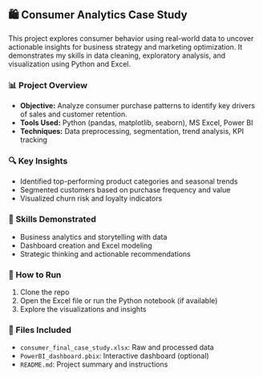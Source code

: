## 🛍️ Consumer Analytics Case Study

This project explores consumer behavior using real-world data to uncover actionable insights for business strategy and marketing optimization. It demonstrates my skills in data cleaning, exploratory analysis, and visualization using Python and Excel.

### 📊 Project Overview

- **Objective:** Analyze consumer purchase patterns to identify key drivers of sales and customer retention.
- **Tools Used:** Python (pandas, matplotlib, seaborn), MS Excel, Power BI
- **Techniques:** Data preprocessing, segmentation, trend analysis, KPI tracking

### 🔍 Key Insights

- Identified top-performing product categories and seasonal trends
- Segmented customers based on purchase frequency and value
- Visualized churn risk and loyalty indicators

### 🧠 Skills Demonstrated

- Business analytics and storytelling with data
- Dashboard creation and Excel modeling
- Strategic thinking and actionable recommendations

### 🚀 How to Run

1. Clone the repo
2. Open the Excel file or run the Python notebook (if available)
3. Explore the visualizations and insights

### 📁 Files Included

- `consumer_final_case_study.xlsx`: Raw and processed data
- `PowerBI_dashboard.pbix`: Interactive dashboard (optional)
- `README.md`: Project summary and instructions

